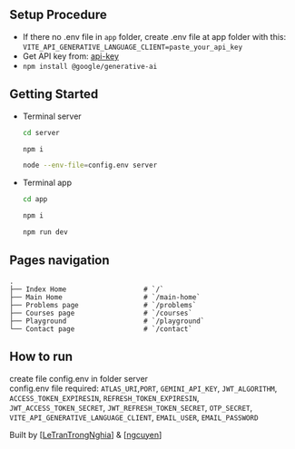 ## Setup Procedure

- If there no .env file in `app` folder, create .env file at app folder with this: `VITE_API_GENERATIVE_LANGUAGE_CLIENT=paste_your_api_key`
- Get API key from: [api-key](https://aistudio.google.com/app/apikey)
- `npm install @google/generative-ai`

## Getting Started
* Terminal server
  ```sh
  cd server
  ```
  ```sh
  npm i
  ```
  ```sh
  node --env-file=config.env server
  ```

* Terminal app
  ```sh
  cd app
  ```
  ```sh
  npm i
  ```
  ```sh
  npm run dev
  ```

## Pages navigation

    .
    ├── Index Home                   # `/`
    ├── Main Home                    # `/main-home`
    ├── Problems page                # `/problems`
    ├── Courses page                 # `/courses`
    ├── Playground                   # `/playground`
    └── Contact page                 # `/contact`
## How to run
create file config.env in folder server 
<br />
config.env file required:
`ATLAS_URI`,`PORT`, `GEMINI_API_KEY`, `JWT_ALGORITHM`, `ACCESS_TOKEN_EXPIRESIN`, `REFRESH_TOKEN_EXPIRESIN`, `JWT_ACCESS_TOKEN_SECRET`, `JWT_REFRESH_TOKEN_SECRET`, `OTP_SECRET`, `VITE_API_GENERATIVE_LANGUAGE_CLIENT`, `EMAIL_USER`, `EMAIL_PASSWORD`


Built by [[LeTranTrongNghia](https://github.com/LeTranTrongNghia)] & [[ngcuyen](https://github.com/ngcuyen)]
